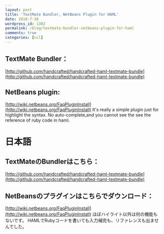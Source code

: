 ```yaml
---
layout: post
title: 'TextMate Bundler, NetBeans Plugin for HAML'
date: 2010-7-30
wordpress_id: 1302
permalink: /blog/textmate-bundler-netbeans-plugin-for-haml
comments: true
categories: [nil]
---
```

## TextMate Bundler：
[http://github.com/handcrafted/handcrafted-haml-textmate-bundle](http://github.com/handcrafted/handcrafted-haml-textmate-bundle)

## NetBeans plugin:
[http://wiki.netbeans.org/FaqPluginInstall](http://wiki.netbeans.org/FaqPluginInstall)
It's really a simple plugin just for highlight the syntax.
No auto-complete,and you cannot see the see the reference of  ruby code in haml.

# 日本語

## TextMateのBundlerはこちら：
[http://github.com/handcrafted/handcrafted-haml-textmate-bundle](http://github.com/handcrafted/handcrafted-haml-textmate-bundle)

## NetBeansのプラグインはこちらでダウンロード：
[http://wiki.netbeans.org/FaqPluginInstall](http://wiki.netbeans.org/FaqPluginInstall)
ほぼハイライト以外は何の機能もないです。
HAMLでRubyコードを書いても入力補完も、リファレンスも出ませんでした。
